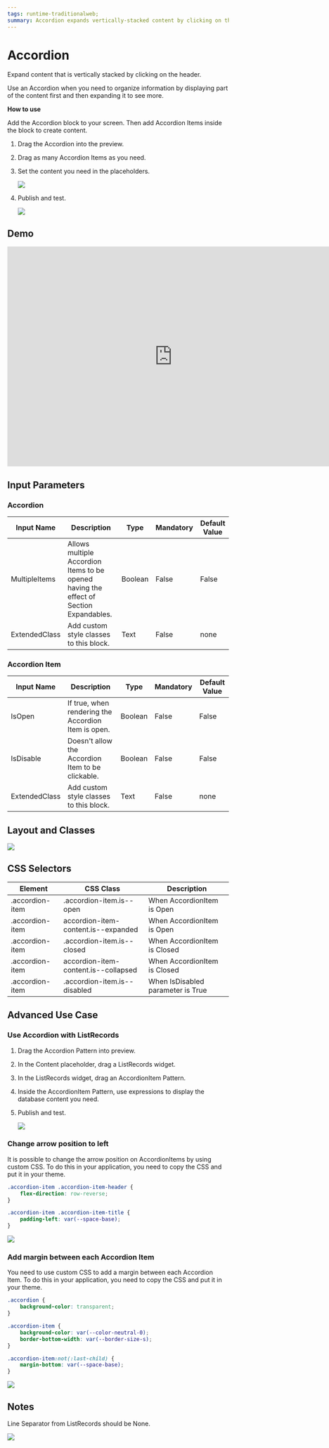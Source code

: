 ```yaml
---
tags: runtime-traditionalweb; 
summary: Accordion expands vertically-stacked content by clicking on the header.
---
```


# Accordion

Expand content that is vertically stacked by clicking on the header.

Use an Accordion when you need to organize information by displaying part of the content first and then expanding it to see more.

**How to use**

Add the Accordion block to your screen. Then add Accordion Items inside the block to create content.

1. Drag the Accordion into the preview.
1. Drag as many Accordion Items as you need.
1. Set the content you need in the placeholders. 

    ![](<images/accordion-image-1.png>)

1. Publish and test.

    ![](<images/accordion-image-2.png>)

## Demo

<iframe width="750" height="500" src="https://www.youtube.com/embed/FWTZ2tLVlfE" frameborder="0" allow="accelerometer; autoplay; encrypted-media; gyroscope; picture-in-picture" allowfullscreen></iframe>

## Input Parameters

### Accordion
| **Input Name** |  **Description** |  **Type** | **Mandatory** | **Default Value** |
|---|---|---|---|---|
| MultipleItems  |  Allows multiple Accordion Items to be opened having the effect of Section Expandables. |  Boolean | False | False |
| ExtendedClass  |  Add custom style classes to this block. |  Text | False | none |

### Accordion Item
| **Input Name** |  **Description** |  **Type** | **Mandatory** | **Default Value** |
|---|---|---|---|---|
| IsOpen  |  If true, when rendering the Accordion Item is open. |  Boolean | False | False |
| IsDisable  |  Doesn't allow the Accordion Item to be clickable. |  Boolean | False | False |
| ExtendedClass  |  Add custom style classes to this block. |  Text | False | none |

## Layout and Classes

![](<images/accordion-image-3.png>)

## CSS Selectors
| **Element** |  **CSS Class** |  **Description**  |
| --- | --- | --- |
| .accordion-item | .accordion-item.is--open |  When AccordionItem is Open  |
| .accordion-item | accordion-item-content.is--expanded |  When AccordionItem is Open  |
| .accordion-item | .accordion-item.is--closed |  When AccordionItem is Closed  |
| .accordion-item | accordion-item-content.is--collapsed |  When AccordionItem is Closed  |
| .accordion-item | .accordion-item.is--disabled |  When IsDisabled parameter is True  |

## Advanced Use Case

### Use Accordion with ListRecords

1. Drag the Accordion Pattern into preview.
1. In the Content placeholder, drag a ListRecords widget.
1. In the ListRecords widget, drag an AccordionItem Pattern.
1. Inside the AccordionItem Pattern, use expressions to display the database content you need.
1. Publish and test.

    ![](<images/accordion-image-4.png>)

### Change arrow position to left

It is possible to change the arrow position on AccordionItems by using custom CSS. To do this in your application, you need to copy the CSS and put it in your theme.

```css
.accordion-item .accordion-item-header {
    flex-direction: row-reverse;
}

.accordion-item .accordion-item-title {
    padding-left: var(--space-base);
}
```
![](<images/accordion-image-5.png>)

### Add margin between each Accordion Item

You need to use custom CSS to add a margin between each Accordion Item. To do this in your application, you need to copy the CSS and put it in your theme.

```css
.accordion {
    background-color: transparent;
}

.accordion-item {
    background-color: var(--color-neutral-0);
    border-bottom-width: var(--border-size-s);
}

.accordion-item:not(:last-child) {
    margin-bottom: var(--space-base);
}
```
![](<images/accordion-image-6.png>)

## Notes

Line Separator from ListRecords should be None.

![](<images/accordion-image-7.png>)


